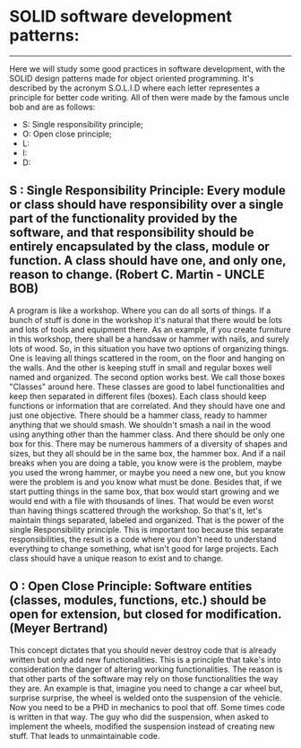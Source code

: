 # SOLID software development patterns:
---
Here we will study some good practices in software development, with the SOLID design patterns made for object oriented programming. It's described by the acronym S.O.L.I.D where each letter representes a principle for better code writing. All of then were made by the famous uncle bob and are as follows:

- S: Single responsibility principle;
- O: Open close principle;
- L:
- I:
- D:

## S : Single Responsibility Principle: Every module or class should have responsibility over a single part of the functionality provided by the software, and that responsibility should be entirely encapsulated by the class, module or function. A class should have one, and only one, reason to change. (Robert C. Martin - UNCLE BOB)

A program is like a workshop. Where you can do all sorts of things. If a bunch of stuff is done in the workshop it's natural that there would be lots and lots of tools and equipment there. As an example, if you create furniture in this workshop, there shall be a handsaw or hammer with nails, and surely lots of wood. So, in this situation you have two options of organizing things. One is leaving all things scattered in the room, on the floor and hanging on the walls. And the other is keeping stuff in small and regular boxes well named and organized. The second option works best. We call those boxes "Classes" around here. These classes are good to label functionalities and keep then separated in different files (boxes). Each class should keep functions or information that are correlated. And they should have one and just one objective. There should be a hammer class, ready to hammer anything that we should smash. We shouldn't smash a nail in the wood using anything other than the hammer class. And there should be only one box for this. There may be numerous hammers of a diversity of shapes and sizes, but they all should be in the same box, the hammer box. And if a nail breaks when you are doing a table, you know were is the problem, maybe you used the wrong hammer, or maybe you need a new one, but you know were the problem is and you know what must be done. Besides that, if we start putting things in the same box, that box would start growing and we would end with a file with thousands of lines. That would be even worst than having things scattered through the workshop. So that's it, let's maintain things separated, labeled and organized. That is the power of the single Responsibility principle. This is important too because this separate responsibilities, the result is a code where you don't need to understand everything to change something, what isn't good for large projects. Each class should have a unique reason to exist and to change.

## O : Open Close Principle: Software entities (classes, modules, functions, etc.) should be open for extension, but closed for modification. (Meyer Bertrand)

This concept dictates that you should never destroy code that is already written but only add new functionalities. This is a principle that take's into consideration the danger of altering working functionalities. The reason is that other parts of the software may rely on those functionalities the way they are. An example is that, imagine you need to change a car wheel but, surprise surprise, the wheel is welded onto the suspension of the vehicle. Now you need to be a PHD in mechanics to pool that off. Some times code is written in that way. The guy who did the suspension, when asked to implement the wheels, modified the suspension instead of creating new stuff. That leads to unmaintainable code.


